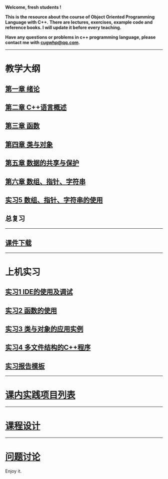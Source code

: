 **Welcome, fresh students !**

**This is the resource about the course of Object Oriented Programming Language with C++.**
**There are lectures, exercises, example code and reference books. I will update it before every teaching.**

**Have any questions or problems in c++ programming language, please contact me with <cugwhp@qq.com>.**

---

# **教学大纲**
## [第一章 绪论](./Handout/Ch1_Introduction.md)
## [第二章 C++语言概述](./Handout/Ch2_C++Basic.md)
## [第三章 函数](./Handout/Ch3_Function.md)
## [第四章 类与对象](./Handout/Ch4_Class.md)
## [第五章 数据的共享与保护](./Handout/Ch5_Scope.md)	
## [第六章 数组、指针、字符串](./Handout/Ch6_Array_Pointer_String.md)
## [实习5 数组、指针、字符串的使用](./Handout/Ex5_Array.md)
## 总复习

---
## [**课件下载**](https://github.com/cugwhp/OOPCPP/tree/master/docs/PDFs)

---
# **上机实习**
## [实习1 IDE的使用及调试](./Exercise/Ex1_IDE_Debug.md)
## [实习2 函数的使用](./Exercise/Ex2_Function.md)
## [实习3 类与对象的应用实例](./Exercise/Ex3_CLASS.md)
## [实习4 多文件结构的C++程序](./Exercise/Ex4_Project.md)
## [**实习报告模板**](./Projects/RSImage/%E8%AF%BE%E7%A8%8B%E8%AE%BE%E8%AE%A1%E6%8A%A5%E5%91%8A%E6%A8%A1%E6%9D%BF.doc)

---
# [**课内实践项目列表**](./Projects/Project_Title.md)

---
# [**课程设计**](./CourseDesign/CourseDesign.md)

---
# [**问题讨论**](./Issues/Issues.md)

Enjoy it.
